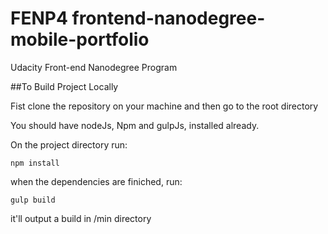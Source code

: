 # FENP4 frontend-nanodegree-mobile-portfolio
Udacity Front-end Nanodegree Program

##To Build Project Locally

Fist clone the repository on your machine and then go to the root directory

You should have nodeJs, Npm and gulpJs, installed already.

On the project directory run:

`npm install`

when the dependencies are finiched, run:

`gulp build`

it'll output a build in /min directory
